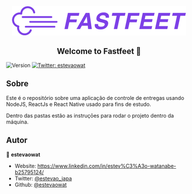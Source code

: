 <h1 align="center">
  <img align="center" src="https://raw.githubusercontent.com/estevaowat/fastfeet/master/.github/logo.png"/>
</h1>
<h2 align="center">Welcome to Fastfeet 👋</h2>
<p>
  <img alt="Version" src="https://img.shields.io/badge/version-1.0.0-blue.svg?cacheSeconds=2592000" />
 
  <a href="https://twitter.com/estevaowat" target="_blank">
    <img alt="Twitter: estevaowat" src="https://img.shields.io/twitter/follow/estevaowat.svg?style=social" />
  </a>
</p>

## Sobre

Este é o repositório sobre uma aplicação de controle de entregas usando NodeJS, ReactJs e React Native usado para fins de estudo.

Dentro das pastas estão as instruçōes para rodar o projeto dentro da máquina.

## Autor

👤 **estevaowat**

- Website: https://www.linkedin.com/in/estev%C3%A3o-watanabe-b25795124/
- Twitter: [@estevao_japa](https://twitter.com/estevao_japa)
- Github: [@estevaowat](https://github.com/estevaowat)
